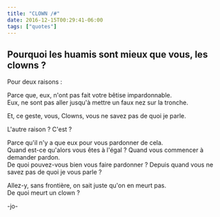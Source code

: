```yaml
---
title: "CLOWN /#"
date: 2016-12-15T00:29:41-06:00
tags: ["quotes"]
---
```




## Pourquoi les huamis sont mieux que vous, les clowns ?

Pour deux raisons :

Parce que, eux, n'ont pas fait votre bêtise impardonnable.\
Eux, ne sont pas aller jusqu'à mettre un faux nez sur la tronche.

Et, ce geste, vous, Clowns, vous ne savez pas de quoi je parle.

L'autre raison ? C'est ?

Parce qu'il n'y a que eux pour vous pardonner de cela.\
Quand est-ce qu'alors vous êtes à l'égal ? Quand vous commencer à demander pardon.\
De quoi pouvez-vous bien vous faire pardonner ? Depuis quand vous ne savez pas de quoi je vous parle ?

Allez-y, sans frontière, on sait juste qu'on en meurt pas.\
De quoi meurt un clown ?



-jo-